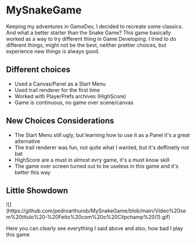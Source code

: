 # MySnakeGame
<p>
  Keeping my adventures in GameDev, I decided to recreate some classics. And what a better starter than the Snake Game?
  This game basically worked as a way to try different thing in Game Developing. I tried to do different things, might not be the best, neither prettier choices, but experience new things is always good.
</p>

<h2> Different choices </h2>
<ul>
  <li> Used a Canvas/Panel as a Start Menu</li>
  <li> Used trail renderer for the first time</li>
  <li> Worked with PlayerPrefs archives (HighScore)</li>
  <li> Game is continuous, no game over scene/canvas </li> 
</ul>

<h2> New Choices Considerations </h2>
<ul>
  <li> The Start Menu still ugly, but learning how to use it as a Panel it's a great alternative </li>
  <li> The trail renderer was fun, not quite what I wanted, but it's deffinetly not bat</li>
  <li> HighScore are a must in almost evry game, it's a must know skill </li>
  <li> The game over screen turned out to be useless in this game and it's better this way</li>
</ul>

<h2> Little Showdown </h2>
![](https://github.com/pedroarthurob/MySnakeGame/blob/main/Vídeo%20sem%20título%20‐%20Feito%20com%20o%20Clipchamp%20(1).gif)
<p> Here you can clearly see everything I said above and also, how bad I play this game</p>
